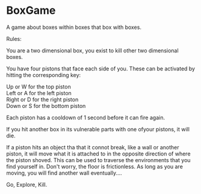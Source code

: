 # BoxGame
A game about boxes within boxes that box with boxes.

Rules:

You are a two dimensional box, you exist to kill other two dimensional boxes.

You have four pistons that face each side of you.  These can be activated by hitting the corresponding key:

Up or W for the top piston  
Left or A for the left piston  
Right or D for the right piston  
Down or S for the bottom piston

Each piston has a cooldown of 1 second before it can fire again.

If you hit another box in its vulnerable parts with one ofyour pistons, it will die.

If a piston hits an object tha that it connot break, like a wall or another piston, it will move what it is attached to in the opposite direction of where the piston shoved. This can be used to traverse the environments that you find yourself in.  Don't worry, the floor is frictionless.  As long as you are moving, you will find another wall eventually....

Go, Explore, Kill.
